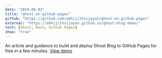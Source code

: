 ```yaml
---
date: "2019-08-03"
title: "ghost-on-github-pages"
github: "https://github.com/abhijithvijayan/ghost-on-github-pages"
external: "https://abhijithvijayan.github.io/ghost-blog-demo/"
tech: [Ghost, Bash, Github Pages]
show: "true"
---
```


An article and guidance to build and deploy Ghost Blog to GitHub Pages for free in a few minutes. <a href="https://abhijithvijayan.github.io/ghost-blog-demo/" target="_blank" rel="nofollow noopener noreferrer">View demo</a>
